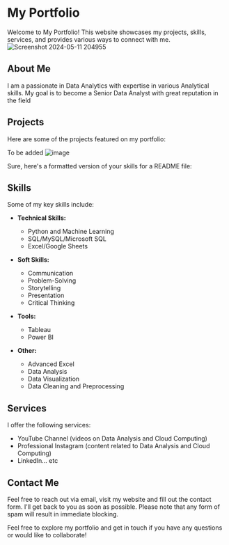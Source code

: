 # My Portfolio

Welcome to My Portfolio! This website showcases my projects, skills, services, and provides various ways to connect with me.![Screenshot 2024-05-11 204955](https://github.com/Makkala-Kumar/MyPortfolio/assets/136322019/79176426-43b5-487b-9622-6bdbc872633a)


## About Me

I am a passionate in Data Analytics with expertise in various Analytical skills. My goal is to become a Senior Data Analyst with great reputation in the field

## Projects

Here are some of the projects featured on my portfolio:

To be added
![image](https://github.com/Makkala-Kumar/MyPortfolio/assets/136322019/36bf242a-db38-4085-ac9d-dd5e7eed9d14)

Sure, here's a formatted version of your skills for a README file:

## Skills

Some of my key skills include:

- **Technical Skills:**
  - Python and Machine Learning
  - SQL/MySQL/Microsoft SQL
  - Excel/Google Sheets

- **Soft Skills:**
  - Communication
  - Problem-Solving
  - Storytelling
  - Presentation
  - Critical Thinking

- **Tools:**
  - Tableau
  - Power BI

- **Other:**
  - Advanced Excel
  - Data Analysis
  - Data Visualization
  - Data Cleaning and Preprocessing

## Services

I offer the following services:

- YouTube Channel (videos on Data Analysis and Cloud Computing)
- Professional Instagram (content related to Data Analysis and Cloud Computing)
- LinkedIn... etc

## Contact Me

Feel free to reach out via email, visit my website and fill out the contact form. I'll get back to you as soon as possible.
Please note that any form of spam will result in immediate blocking.


Feel free to explore my portfolio and get in touch if you have any questions or would like to collaborate!
